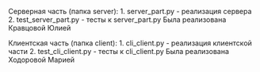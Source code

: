 Серверная часть (папка server):
    1. server_part.py - реализация сервера
    2. test_server_part.py - тесты к server_part.py
Была реализована Кравцовой Юлией

Клиентская часть (папка client):
    1. cli_client.py - реализация клиентской части
    2. test_cli_client.py - тесты к cli_client.py
Была реализована Ходоровой Марией
